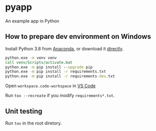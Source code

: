 # pyapp

An example app in Python

## How to prepare dev environment on Windows

Install Python 3.8 from [Anaconda](https://www.anaconda.com/products/individual), or download it [directly](https://www.python.org/ftp/python/3.8.10/python-3.8.10-amd64.exe).

```bat
python.exe -m venv venv
call venv/Scripts/activate.bat
python.exe -m pip install --upgrade pip
python.exe -m pip install -r requirements.txt
python.exe -m pip install -r requirements-dev.txt
```

Open `workspace.code-workspace` in [VS Code](https://code.visualstudio.com/)

Run `tox --recreate` if you modify `requirements*.txt`.

## Unit testing

Run `tox` in the root diretory.

